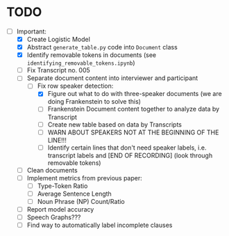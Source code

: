 # TODO

- [ ] Important:
  - [x] Create Logistic Model
  - [x] Abstract `generate_table.py` code into `Document` class
  - [x] Identify removable tokens in documents (see `identifying_removable_tokens.ipynb`)
  - [ ] Fix Transcript no. 005
  - [ ] Separate document content into interviewer and participant
    - [ ] Fix row speaker detection:
      - [x] Figure out what to do with three-speaker documents (we are doing Frankenstein to solve this)
      - [ ] Frankenstein Document content together to analyze data by Transcript
      - [ ] Create new table based on data by Transcripts
      - [ ] WARN ABOUT SPEAKERS NOT AT THE BEGINNING OF THE LINE!!!
      - [ ] Identify certain lines that don't need speaker labels, i.e. transcript labels and [END OF RECORDING] (look through removable tokens)
  - [ ] Clean documents
  - [ ] Implement metrics from previous paper:
    - [ ] Type-Token Ratio
    - [ ] Average Sentence Length
    - [ ] Noun Phrase (NP) Count/Ratio
  - [ ] Report model accuracy
  - [ ] Speech Graphs???
  - [ ] Find way to automatically label incomplete clauses
